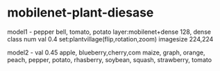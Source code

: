 # mobilenet-plant-diesase

model1 - pepper bell, tomato, potato layer:mobilenet+dense 128, dense class num val 0.4 set:plantvillage(flip,rotation,zoom) imagesize 224,224

model2 - val 0.45 apple, blueberry,cherry,com maize, graph, orange, peach, pepper, potato, rhasberry, soybean, squash, strawberry, tomato
